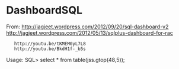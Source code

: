 DashboardSQL
============

From:  http://jagjeet.wordpress.com/2012/09/20/sql-dashboard-v2
       http://jagjeet.wordpress.com/2012/05/13/sqlplus-dashboard-for-rac

       http://youtu.be/tKMEM0yL7L8
       http://youtu.be/BkdH1f-_b5s

Usage: SQL> select * from table(jss.gtop(48,5));
